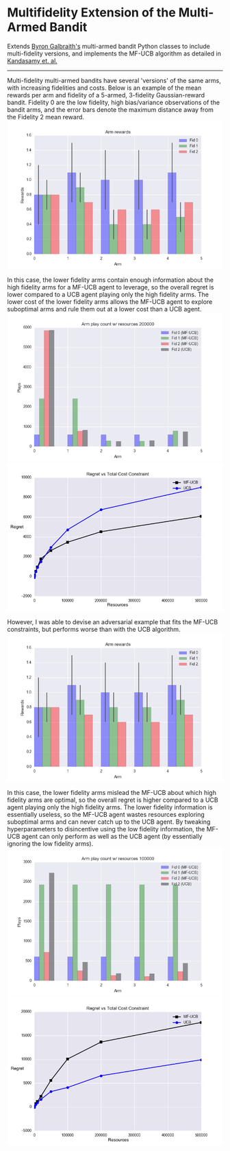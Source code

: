 # Multifidelity Extension of the Multi-Armed Bandit

Extends [Byron Galbraith's](https://github.com/bgalbraith/bandits) multi-armed bandit Python classes to include multi-fidelity versions, and implements the MF-UCB algorithm as detailed in [Kandasamy et. al.](https://arxiv.org/abs/1610.09726)

---

Multi-fidelity multi-armed bandits have several 'versions' of the same arms, with increasing fidelities and costs.  Below is an example of the mean rewards per arm and fidelity of a 5-armed, 3-fidelity Gaussian-reward bandit.  Fidelity 0 are the low fidelity, high bias/variance observations of the bandit arms, and the error bars denote the maximum distance away from the Fidelity 2 mean reward.
![alt text](https://github.com/drruumms/bandits/blob/master/mf_bandits/mf_rewards_case3.png "MF-MA Bandit Rewards")

In this case, the lower fidelity arms contain enough information about the high fidelity arms for a MF-UCB agent to leverage, so the overall regret is lower compared to a UCB agent playing only the high fidelity arms.  The lower cost of the lower fidelity arms allows the MF-UCB agent to explore suboptimal arms and rule them out at a lower cost than a UCB agent.
![alt text](https://github.com/drruumms/bandits/blob/master/mf_bandits/mf_plays_case3.png "MF-UCB vs. UCB Plays")
![alt text](https://github.com/drruumms/bandits/blob/master/mf_bandits/mf_regret_Case3.png "MF-UCB vs. UCB Regret")

However, I was able to devise an adversarial example that fits the MF-UCB constraints, but performs worse than with the UCB algorithm.
![alt text](https://github.com/drruumms/bandits/blob/master/mf_bandits/mf_rewards_case5.png "MF-MA Bandit Rewards")

In this case, the lower fidelity arms mislead the MF-UCB about which high fidelity arms are optimal, so the overall regret is higher compared to a UCB agent playing only the high fidelity arms.  The lower fidelity information is essentially useless, so the MF-UCB agent wastes resources exploring suboptimal arms and can never catch up to the UCB agent.  By tweaking hyperparameters to disincentive using the low fidelity information, the MF-UCB agent can only perform as well as the UCB agent (by essentially ignoring the low fidelity arms).
![alt text](https://github.com/drruumms/bandits/blob/master/mf_bandits/mf_plays_case5.png "MF-UCB vs. UCB Plays")
![alt text](https://github.com/drruumms/bandits/blob/master/mf_bandits/mf_regret_case5.png "MF-UCB vs. UCB Regret")